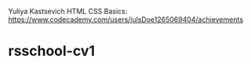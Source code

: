 Yuliya Kastsevich
HTML CSS Basics: https://www.codecademy.com/users/julsDoe1265069404/achievements
# rsschool-cv1
